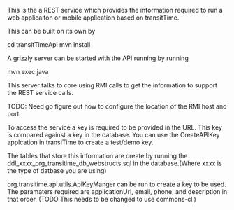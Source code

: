 This is the a REST service which provides the information required to run a web applicaiton or mobile application based on transitTime.

This can be built on its own by 

cd transitTimeApi
mvn install

A grizzly server can be started with the API running by running

mvn exec:java

This server talks to core using RMI calls to get the information to support the REST service calls.

TODO: Need go figure out how to configure the location of the RMI host and port.

To access the service a key is required to be provided in the URL. This key is compared against a key in the database. You can use the CreateAPIKey applcation in transiTime to create a test/demo key.

The tables that store this information are create by running the ddl_xxxx_org_transitime_db_webstructs.sql in the database.(Where xxxx is the type of datbase you are using)

org.transitime.api.utils.ApiKeyManger can be run to create a key to be used. The paramaters required are 
applicationUrl, email, phone, and description in that order. (TODO This needs to be changed to use commons-cli)
